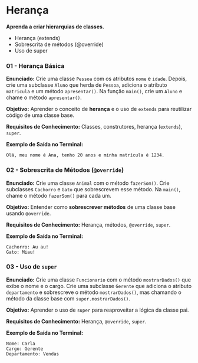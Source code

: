 # **Herança**

**Aprenda a criar hierarquias de classes.**

* Herança (extends)
* Sobrescrita de métodos (@override)
* Uso de super

### **01 - Herança Básica**

**Enunciado:**
Crie uma classe `Pessoa` com os atributos `nome` e `idade`.
Depois, crie uma subclasse `Aluno` que herda de `Pessoa`, adiciona o atributo `matricula` e um método `apresentar()`.
Na função `main()`, crie um `Aluno` e chame o método `apresentar()`.

**Objetivo:**
Aprender o conceito de **herança** e o uso de `extends` para reutilizar código de uma classe base.

**Requisitos de Conhecimento:**
Classes, construtores, herança (`extends`), `super`.

**Exemplo de Saída no Terminal:**

```
Olá, meu nome é Ana, tenho 20 anos e minha matrícula é 1234.
```

### **02 - Sobrescrita de Métodos (`@override`)**

**Enunciado:**
Crie uma classe `Animal` com o método `fazerSom()`.
Crie subclasses `Cachorro` e `Gato` que sobrescrevem esse método.
Na `main()`, chame o método `fazerSom()` para cada um.

**Objetivo:**
Entender como **sobrescrever métodos** de uma classe base usando `@override`.

**Requisitos de Conhecimento:**
Herança, métodos, `@override`, `super`.

**Exemplo de Saída no Terminal:**

```
Cachorro: Au au!
Gato: Miau!
```

### **03 - Uso de `super`**

**Enunciado:**
Crie uma classe `Funcionario` com o método `mostrarDados()` que exibe o nome e o cargo.
Crie uma subclasse `Gerente` que adiciona o atributo `departamento` e sobrescreve o método `mostrarDados()`,
mas chamando o método da classe base com `super.mostrarDados()`.

**Objetivo:**
Aprender o uso de `super` para reaproveitar a lógica da classe pai.

**Requisitos de Conhecimento:**
Herança, `@override`, `super`.

**Exemplo de Saída no Terminal:**

```
Nome: Carla
Cargo: Gerente
Departamento: Vendas
```


